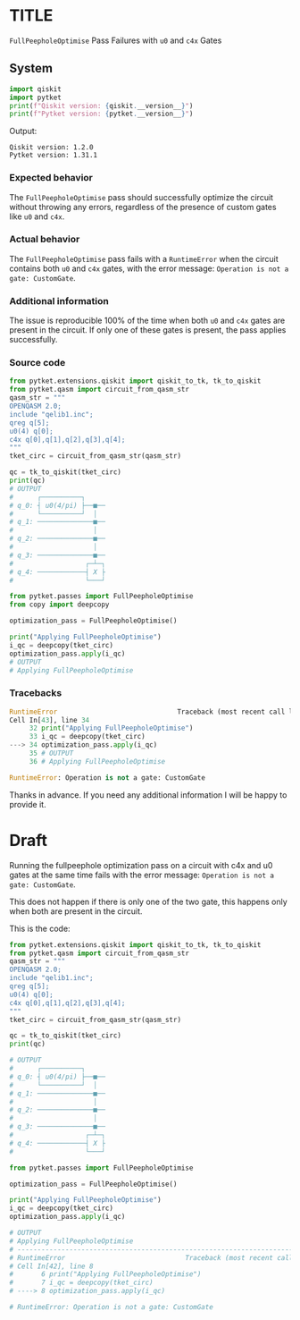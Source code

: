 

# TITLE
`FullPeepholeOptimise` Pass Failures with `u0` and `c4x` Gates

## System

```python
import qiskit
import pytket
print(f"Qiskit version: {qiskit.__version__}")
print(f"Pytket version: {pytket.__version__}")
```

Output:

```
Qiskit version: 1.2.0
Pytket version: 1.31.1
```
### Expected behavior
The `FullPeepholeOptimise` pass should successfully optimize the circuit without throwing any errors, regardless of the presence of custom gates like `u0` and `c4x`.

### Actual behavior
The `FullPeepholeOptimise` pass fails with a `RuntimeError` when the circuit contains both `u0` and `c4x` gates, with the error message: `Operation is not a gate: CustomGate`.

### Additional information
The issue is reproducible 100% of the time when both `u0` and `c4x` gates are present in the circuit. If only one of these gates is present, the pass applies successfully.

### Source code
```python
from pytket.extensions.qiskit import qiskit_to_tk, tk_to_qiskit
from pytket.qasm import circuit_from_qasm_str
qasm_str = """
OPENQASM 2.0;
include "qelib1.inc";
qreg q[5];
u0(4) q[0];
c4x q[0],q[1],q[2],q[3],q[4];
"""
tket_circ = circuit_from_qasm_str(qasm_str)

qc = tk_to_qiskit(tket_circ)
print(qc)
# OUTPUT
#      ┌──────────┐
# q_0: ┤ u0(4/pi) ├──■──
#      └──────────┘  │
# q_1: ──────────────■──
#                    │
# q_2: ──────────────■──
#                    │
# q_3: ──────────────■──
#                  ┌─┴─┐
# q_4: ────────────┤ X ├
#                  └───┘

from pytket.passes import FullPeepholeOptimise
from copy import deepcopy

optimization_pass = FullPeepholeOptimise()

print("Applying FullPeepholeOptimise")
i_qc = deepcopy(tket_circ)
optimization_pass.apply(i_qc)
# OUTPUT
# Applying FullPeepholeOptimise
```

### Tracebacks
```python
RuntimeError                              Traceback (most recent call last)
Cell In[43], line 34
     32 print("Applying FullPeepholeOptimise")
     33 i_qc = deepcopy(tket_circ)
---> 34 optimization_pass.apply(i_qc)
     35 # OUTPUT
     36 # Applying FullPeepholeOptimise

RuntimeError: Operation is not a gate: CustomGate
```

Thanks in advance. If you need any additional information I will be happy to provide it.


# Draft

Running the fullpeephole optimization pass on a circuit with
c4x and u0 gates at the same time fails with the error message:
`Operation is not a gate: CustomGate`.

This does not happen if there is only one of the two gate, this happens only when both are present in the circuit.


This is the code:
```python
from pytket.extensions.qiskit import qiskit_to_tk, tk_to_qiskit
from pytket.qasm import circuit_from_qasm_str
qasm_str = """
OPENQASM 2.0;
include "qelib1.inc";
qreg q[5];
u0(4) q[0];
c4x q[0],q[1],q[2],q[3],q[4];
"""
tket_circ = circuit_from_qasm_str(qasm_str)

qc = tk_to_qiskit(tket_circ)
print(qc)

# OUTPUT
#      ┌──────────┐
# q_0: ┤ u0(4/pi) ├──■──
#      └──────────┘  │
# q_1: ──────────────■──
#                    │
# q_2: ──────────────■──
#                    │
# q_3: ──────────────■──
#                  ┌─┴─┐
# q_4: ────────────┤ X ├
#                  └───┘

from pytket.passes import FullPeepholeOptimise

optimization_pass = FullPeepholeOptimise()

print("Applying FullPeepholeOptimise")
i_qc = deepcopy(tket_circ)
optimization_pass.apply(i_qc)

# OUTPUT
# Applying FullPeepholeOptimise
# ---------------------------------------------------------------------------
# RuntimeError                              Traceback (most recent call last)
# Cell In[42], line 8
#       6 print("Applying FullPeepholeOptimise")
#       7 i_qc = deepcopy(tket_circ)
# ----> 8 optimization_pass.apply(i_qc)

# RuntimeError: Operation is not a gate: CustomGate

```